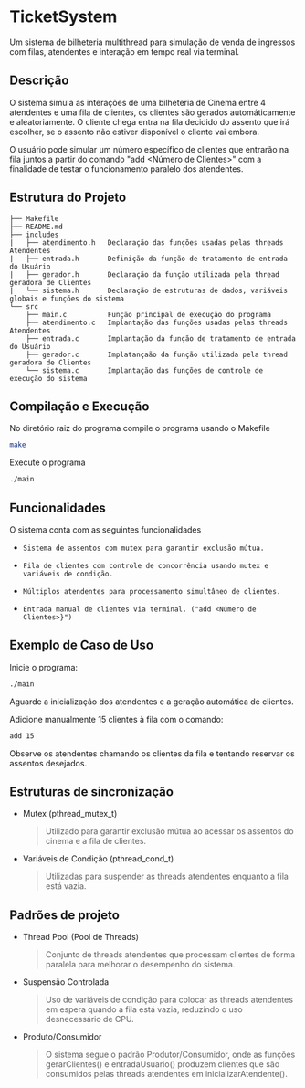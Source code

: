 # TicketSystem
Um sistema de bilheteria multithread para simulação de venda de ingressos com filas, atendentes e interação em tempo real via terminal.

## Descrição
O sistema simula as interações de uma bilheteria de Cinema entre 4 atendentes e uma fila de clientes, os clientes são gerados automáticamente e aleatoriamente. O cliente chega entra na fila decidido do assento que irá escolher, se o assento não estiver disponível o cliente vai embora.

O usuário pode simular um número específico de clientes que entrarão na fila juntos a partir do comando "add <Número de Clientes>" com a finalidade de testar o funcionamento paralelo dos atendentes.

## Estrutura do Projeto
```
├── Makefile
├── README.md
├── includes
|   ├── atendimento.h   Declaração das funções usadas pelas threads Atendentes
|   ├── entrada.h       Definição da função de tratamento de entrada do Usuário
|   ├── gerador.h       Declaração da função utilizada pela thread geradora de Clientes
|   └── sistema.h       Declaração de estruturas de dados, variáveis globais e funções do sistema
└── src
    ├── main.c          Função principal de execução do programa
    ├── atendimento.c   Implantação das funções usadas pelas threads Atendentes
    ├── entrada.c       Implantação da função de tratamento de entrada do Usuário
    ├── gerador.c       Implatançaão da função utilizada pela thread geradora de Clientes
    └── sistema.c       Implantação das funções de controle de execução do sistema
```

## Compilação e Execução

No diretório raiz do programa compile o programa usando o Makefile
```bash
make
```
Execute o programa
```bash
./main
```

## Funcionalidades
O sistema conta com as seguintes funcionalidades

- `Sistema de assentos com mutex para garantir exclusão mútua.`

- `Fila de clientes com controle de concorrência usando mutex e variáveis de condição.`

- `Múltiplos atendentes para processamento simultâneo de clientes.`

- `Entrada manual de clientes via terminal. ("add <Número de Clientes>}")`

## Exemplo de Caso de Uso

Inicie o programa:

```bash
./main
```

Aguarde a inicialização dos atendentes e a geração automática de clientes.

Adicione manualmente 15 clientes à fila com o comando:

```bash
add 15
```

Observe os atendentes chamando os clientes da fila e tentando reservar os assentos desejados.

## Estruturas de sincronização

- Mutex (pthread_mutex_t)

    > Utilizado para garantir exclusão mútua ao acessar os assentos do cinema e a fila de clientes.

- Variáveis de Condição (pthread_cond_t)

    > Utilizadas para suspender as threads atendentes enquanto a fila está vazia.

## Padrões de projeto

- Thread Pool (Pool de Threads)

    > Conjunto de threads atendentes que processam clientes de forma paralela para melhorar o desempenho do sistema.

- Suspensão Controlada

    > Uso de variáveis de condição para colocar as threads atendentes em espera quando a fila está vazia, reduzindo o uso desnecessário de CPU.

- Produto/Consumidor

    > O sistema segue o padrão Produtor/Consumidor, onde as funções gerarClientes() e entradaUsuario() produzem clientes que são consumidos pelas threads atendentes em inicializarAtendente().